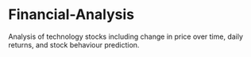 # Financial-Analysis

 Analysis of technology stocks including change in price over time, daily returns, and stock behaviour prediction.
